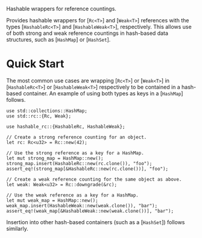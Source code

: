 Hashable wrappers for reference countings.

Provides hashable wrappers for [`Rc<T>`] and [`Weak<T>`] references
with the types [`HashableRc<T>`] and [`HashableWeak<T>`],
respectively. This allows use of both strong and weak reference
countings in hash-based data structures, such as [`HashMap`] or
[`HashSet`].

# Quick Start

The most common use cases are wrapping [`Rc<T>`] or [`Weak<T>`] in
[`HashableRc<T>`] or [`HashableWeak<T>`] respectively to be 
contained in a hash-based container. An example of using both types
as keys in a [`HashMap`] follows.

```
use std::collections::HashMap;
use std::rc::{Rc, Weak};

use hashable_rc::{HashableRc, HashableWeak};

// Create a strong reference counting for an object.
let rc: Rc<u32> = Rc::new(42);

// Use the strong reference as a key for a HashMap.
let mut strong_map = HashMap::new();
strong_map.insert(HashableRc::new(rc.clone()), "foo");
assert_eq!(strong_map[&HashableRc::new(rc.clone())], "foo");

// Create a weak reference counting for the same object as above.
let weak: Weak<u32> = Rc::downgrade(&rc);

// Use the weak reference as a key for a HashMap.
let mut weak_map = HashMap::new();
weak_map.insert(HashableWeak::new(weak.clone()), "bar");
assert_eq!(weak_map[&HashableWeak::new(weak.clone())], "bar");
```

Insertion into other hash-based containers (such as a [`HashSet`])
follows similarly.